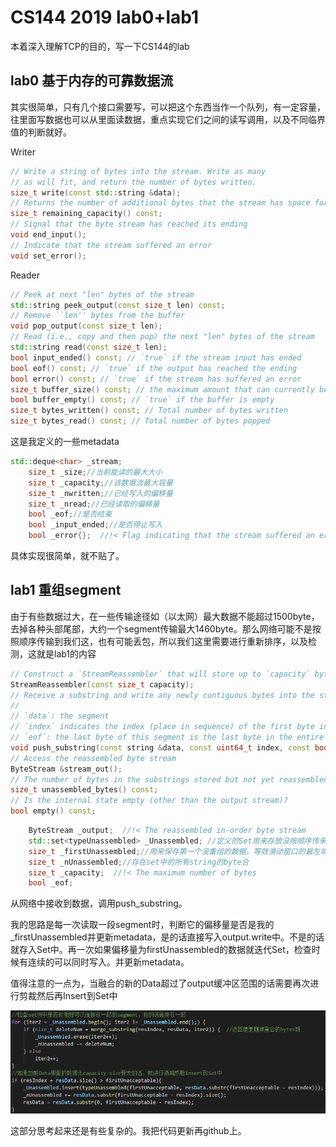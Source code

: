 # CS144 2019 lab0+lab1

本着深入理解TCP的目的，写一下CS144的lab

## lab0 基于内存的可靠数据流

其实很简单，只有几个接口需要写，可以把这个东西当作一个队列，有一定容量，往里面写数据也可以从里面读数据，重点实现它们之间的读写调用，以及不同临界值的判断就好。

Writer

```c++
// Write a string of bytes into the stream. Write as many
// as will fit, and return the number of bytes written.
size_t write(const std::string &data);
// Returns the number of additional bytes that the stream has space for
size_t remaining_capacity() const;
// Signal that the byte stream has reached its ending
void end_input();
// Indicate that the stream suffered an error
void set_error();

```

Reader

```c++
// Peek at next "len" bytes of the stream
std::string peek_output(const size_t len) const;
// Remove ``len'' bytes from the buffer
void pop_output(const size_t len);
// Read (i.e., copy and then pop) the next "len" bytes of the stream
std::string read(const size_t len);
bool input_ended() const; // `true` if the stream input has ended
bool eof() const; // `true` if the output has reached the ending
bool error() const; // `true` if the stream has suffered an error
size_t buffer_size() const; // the maximum amount that can currently be peeked/read
bool buffer_empty() const; // `true` if the buffer is empty
size_t bytes_written() const; // Total number of bytes written
size_t bytes_read() const; // Total number of bytes popped
```

这是我定义的一些metadata

```c++
std::deque<char> _stream;
    size_t _size;//当前能读的最大大小
    size_t _capacity;//该数据流最大容量
    size_t _nwritten;//已经写入的偏移量
    size_t _nread;//已经读取的偏移量
    bool _eof;//是否结束
    bool _input_ended;//是否停止写入
    bool _error{};  //!< Flag indicating that the stream suffered an error.
```

具体实现很简单，就不贴了。

## lab1 重组segment

由于有些数据过大，在一些传输途径如（以太网）最大数据不能超过1500byte，去掉各种头部尾部，大约一个segment传输最大1460byte。那么网络可能不是按照顺序传输到我们这，也有可能丢包，所以我们这里需要进行重新排序，以及检测，这就是lab1的内容

```c++
// Construct a `StreamReassembler` that will store up to `capacity` bytes.
StreamReassembler(const size_t capacity);
// Receive a substring and write any newly contiguous bytes into the stream.
//
// `data`: the segment
// `index` indicates the index (place in sequence) of the first byte in `data`
// `eof`: the last byte of this segment is the last byte in the entire stream
void push_substring(const string &data, const uint64_t index, const bool eof);
// Access the reassembled byte stream
ByteStream &stream_out();
// The number of bytes in the substrings stored but not yet reassembled
size_t unassembled_bytes() const;
// Is the internal state empty (other than the output stream)?
bool empty() const;

```

```c++
	ByteStream _output;  //!< The reassembled in-order byte stream
    std::set<typeUnassembled> _Unassembled; //定义的Set用来存放没按顺序传来的segment
    size_t _firstUnassembled;//用来保存第一个没重组的数据，等效滑动窗口的最左端
    size_t _nUnassembled;//存在set中的所有string的byte合
    size_t _capacity;  //!< The maximum number of bytes
    bool _eof;
```



从网络中接收到数据，调用push_substring。

我的思路是每一次读取一段segment时，判断它的偏移量是否是我的_firstUnassembled并更新metadata，是的话直接写入output.write中。不是的话就存入Set中。再一次如果偏移量为firstUnassembled的数据就迭代Set，检查时候有连续的可以同时写入。并更新metadata。

值得注意的一点为，当融合的新的Data超过了output缓冲区范围的话需要再次进行剪裁然后再Insert到Set中

![1590579911135](https://raw.githubusercontent.com/Yang6149/typora-image/master/demo/202005/27/194512-90751.png)

这部分思考起来还是有些复杂的。我把代码更新再github上。
